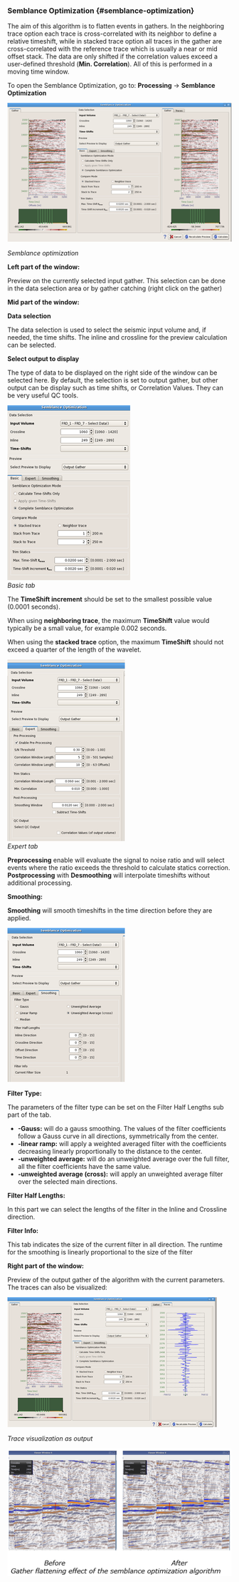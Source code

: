 ### Semblance Optimization {#semblance-optimization}

The aim of this algorithm is to flatten events in gathers. In the neighboring trace option each trace is cross-correlated with its neighbor to define a relative timeshift, while in stacked trace option all traces in the gather are cross-correlated with the reference trace which is usually a near or mid offset stack. The data are only shifted if the correlation values exceed a user-defined threshold \(**Min. Correlation**\). All of this is performed in a moving time window.

To open the Semblance Optimization, go to: **Processing** → **Semblance Optimization**

![](/assets/055_Processing.png)

_Semblance optimization_

**Left part of the window:**

Preview on the currently selected input gather. This selection can be done in the data selection area or by gather catching \(right click on the gather\)

**Mid part of the window:**

**Data selection**

The data selection is used to select the seismic input volume and, if needed, the time shifts. The inline and crossline for the preview calculation can be selected.

**Select output to display**

The type of data to be displayed on the right side of the window can be selected here. By default, the selection is set to output gather, but other output can be display such as time shifts, or Correlation Values. They can be very useful QC tools.

![](/assets/056_Processing.png)  
_Basic tab_

The **TimeShift increment** should be set to the smallest possible value \(0.0001 seconds\).

When using **neighboring trace**, the maximum **TimeShift** value would typically be a small value, for example 0.002 seconds.

When using the **stacked trace** option, the maximum **TimeShift** should not exceed a quarter of the length of the wavelet.

![](/assets/057_Processing.png)  
_Expert tab_

**Preprocessing** enable will evaluate the signal to noise ratio and will select events where the ratio exceeds the threshold to calculate statics correction. **Postprocessing** with **Desmoothing** will interpolate timeshifts without additional processing.

**Smoothing:**

**Smoothing** will smooth timeshifts in the time direction before they are applied.

![](/assets/058_Processing.png)

**Filter Type:**

The parameters of the filter type can be set on the Filter Half Lengths sub part of the tab.

* **-Gauss:** will do a gauss smoothing. The values of the filter coefficients follow a Gauss curve in all directions, symmetrically from the center.
* **-linear ramp:** will apply a weighted averaged filter with the coefficients decreasing linearly proportionally to the distance to the center.
* **-unweighted average:** will do an unweighted average over the full  filter, all the filter coefficients have the same value.
* **-unweighted average \(cross\):** will apply an unweighted average filter over the selected main directions.  

**Filter Half Lengths:**

In this part we can select the lengths of the filter in the Inline and Crossline direction.

**Filter Info:**

This tab indicates the size of the current filter in all direction. The runtime for the smoothing is linearly proportional to the size of the filter

**Right part of the window:**

Preview of the output gather of the algorithm with the current parameters. The traces can also be visualized:

![](/assets/059_Processing.png)

_Trace visualization as output_

![](/assets/060_Processing.png)



